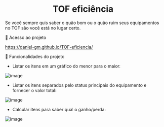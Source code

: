 <h1 align="center"> TOF eficiência </h1>

Se você sempre quis saber o quão bom ou o quão ruim seus equipamentos no TOF são você está no lugar certo.










📁 Acesso ao projeto

https://daniel-gm.github.io/TOF-eficiencia/










:hammer: Funcionalidades do projeto

- Listar os itens em um gráfico do menor para o maior:

![image](https://user-images.githubusercontent.com/38837304/228357447-ae7f5b67-2ab9-497d-befc-c5031b1bb1db.png)

- Listar os itens separados pelo status principais do equipamento e fornecer o valor total:

![image](https://user-images.githubusercontent.com/38837304/228357839-b6a094dd-e3f4-4631-949b-a7d8ff6de99b.png)

- Calcular itens para saber qual o ganho/perda:

![image](https://user-images.githubusercontent.com/38837304/228357963-2f39e44e-3798-465d-b3b5-44c638cb4d7a.png)
